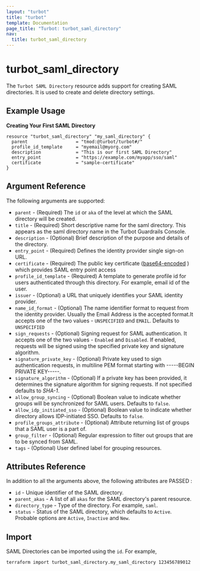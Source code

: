 ```yaml
---
layout: "turbot"
title: "turbot"
template: Documentation
page_title: "Turbot: turbot_saml_directory"
nav:
  title: turbot_saml_directory
---
```


# turbot\_saml\_directory

The `Turbot SAML Directory` resource adds support for creating SAML directories. It is used to create and delete directory settings.

## Example Usage

**Creating Your First SAML Directory**

```hcl
resource "turbot_saml_directory" "my_saml_directory" {
  parent                  = "tmod:@turbot/turbot#/"
  profile_id_template     = "myemail@myorg.com"
  description             = "This is our first SAML Directory"
  entry_point             = "https://example.com/myapp/sso/saml"
  certificate             = "sample-certificate"
}
```

## Argument Reference

The following arguments are supported:

- `parent` - (Required) The `id` or `aka` of the level at which the SAML directory will be created.
- `title` - (Required) Short descriptive name for the saml directory. This appears as the saml directory name in the Turbot Guardrails Console.
- `description` - (Optional) Brief description of the purpose and details of the directory.
- `entry_point` - (Required) Defines the identity provider single sign-on URL.
- `certificate` - (Required) The public key certificate ([base64-encoded](https://tools.ietf.org/html/rfc4648#section-4) ) which provides SAML entry point access
- `profile_id_template` - (Required) A template to generate profile id for users authenticated through this directory. For example, email id of the user.
- `issuer` - (Optional) a URL that uniquely identifies your SAML identity provider.
- `name_id_format` - (Optional) The name identifier format to request from the identity provider. Usually the Email Address is the accepted format.It accepts one of the two values - `UNSPECIFIED` and `EMAIL`. Defaults to `UNSPECIFIED`
- `sign_requests` - (Optional) Signing request for SAML authentication. It accepts one of the two values - `Enabled` and `Disabled`. If enabled, requests will be signed using the specified private key and signature algorithm.
- `signature_private_key` - (Optional) Private key used to sign authentication requests, in multiline PEM format starting with -----BEGIN PRIVATE KEY-----.
- `signature_algorithm` - (Optional) If a private key has been provided, it determines the signature algorithm for signing requests. If not specified defaults to *SHA-1*.
- `allow_group_syncing` -  (Optional) Boolean value to indicate whether groups will be synchronized for SAML users. Defaults to `false`.
- `allow_idp_initiated_sso` -  (Optional) Boolean value to indicate whether directory allows IDP-initiated SSO. Defaults to `false`.
- `profile_groups_attribute` - (Optional) Attribute returning list of groups that a SAML user is a part of.
- `group_filter` -  (Optional) Regular expression to filter out groups that are to be synced from SAML.
- `tags` - (Optional) User defined label for grouping resources.

## Attributes Reference

In addition to all the arguments above, the following attributes are PASSED :

- `id` - Unique identifier of the SAML directory.
- `parent_akas` - A list of all `akas` for the SAML directory's parent resource.
- `directory_type` - Type of the directory. For example, `saml`.
- `status` - Status of the SAML directory, which defaults to `Active`. Probable options are `Active`, `Inactive` and `New`.

## Import

SAML Directories can be imported using the `id`. For example,

```
terraform import turbot_saml_directory.my_saml_directory 123456789012
```
